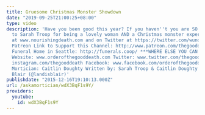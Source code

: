 ```yaml
---
title: Gruesome Christmas Monster Showdown
date: "2019-09-25T21:00:25+08:00"
type: video
description: 'Have you been good this year? If you haven''t you are SO SCREWED. Thanks
  to Sarah Troop for being a lovely woman AND a Christmas monster expert. Find her
  at www.nourishingdeath.com and on Twitter at https://twitter.com/wunderkamercast
  Patreon Link to Support this Channel: http://www.patreon.com/thegooddeath Co-Op
  Funeral Home in Seattle: http://funerals.coop/ ***WHERE ELSE YOU CAN FIND ME***
  Website: www.orderofthegooddeath.com Twitter: www.twitter.com/thegooddeath Instagram:
  instagram.com/thegooddeath Facebook: www.facebook.com/orderofthegooddeath ***CREDITS***
  Mortician: Caitlin Doughty Written by: Sarah Troop & Caitlin Doughty Editor: Landis
  Blair (@landisblair)'
publishdate: "2015-12-16T19:10:13.000Z"
url: /askamortician/wdX3BqF1s9Y/
providers:
  youtube:
    id: wdX3BqF1s9Y
---
```

